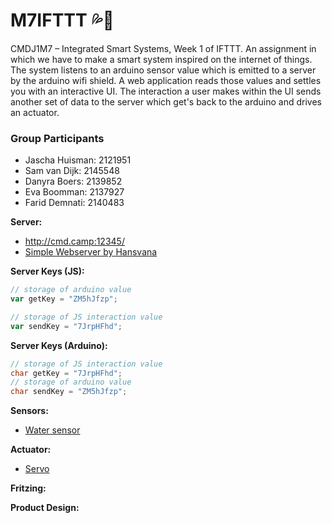 # M7IFTTT 💦🌳
CMDJ1M7 – Integrated Smart Systems, Week 1 of IFTTT. An assignment in which we have to make a smart system inspired on the internet of things. The system listens to an arduino sensor value which is emitted to a server by the arduino wifi shield. A web application reads those values and settles you with an interactive UI. The interaction a user makes within the UI sends another set of data to the server which get's back to the arduino and drives an actuator.

### Group Participants
- Jascha Huisman: 2121951
- Sam van Dijk: 2145548
- Danyra Boers: 2139852
- Eva Boomman: 2137927
- Farid Demnati: 2140483

**Server:**
- http://cmd.camp:12345/
- [Simple Webserver by Hansvana](https://github.com/hansvana/IFTTT-server)

**Server Keys (JS):**
```javascript
// storage of arduino value
var getKey = "ZM5hJfzp";

// storage of JS interaction value
var sendKey = "7JrpHFhd";
```

**Server Keys (Arduino):**
```C++
// storage of JS interaction value
char getKey = "7JrpHFhd";
// storage of arduino value
char sendKey = "ZM5hJfzp";
```

**Sensors:**
- [Water sensor](https://www.conrad.nl/p/makerfactory-bodemvochtigheidssensor-waterpeilsensor-compatibel-met-arduino-1612748?WT.mc_id=gshop&gclid=Cj0KCQjw19DlBRCSARIsAOnfRejM5JHYSgU7_YsxXjOOKBR5DPozM7WRAEF1YlueQUJEYXWwpLQNxhUaAheGEALw_wcB&tid=958856870_59564775006_pla-633211926146_pla-1612748&WT.srch=1&vat=true&insert_kz=8J)

**Actuator:**
- [Servo](https://www.arduino.cc/en/reference/servo)

**Fritzing:**

**Product Design:**

